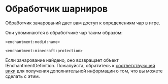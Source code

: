 # Обработчик шарниров

Обработчик зачарований дает вам доступ к определениям чар в игре.

Они упоминаются в обработчике чар таким образом:

```zenscript
<enchantment:modid:name>

<enchantment:minecraft:protection>
```

Если зачарование найдено, оно возвращает объект IEnchantmentDefinition. Пожалуйста, обратитесь к [соответствующей вики](/Vanilla/Enchantments/IEnchantmentDefinition/) для получения дополнительной информации о том, что вы можете сделать с этим.